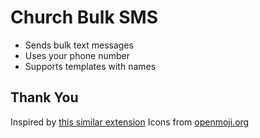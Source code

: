 # Church Bulk SMS
* Sends bulk text messages
* Uses your phone number
* Supports templates with names

## Thank You
Inspired by [this similar extension](https://github.com/brismuth/google-voice-bulk-texter)
Icons from [openmoji.org](https://openmoji.org/library/#search=text&emoji=E248)
